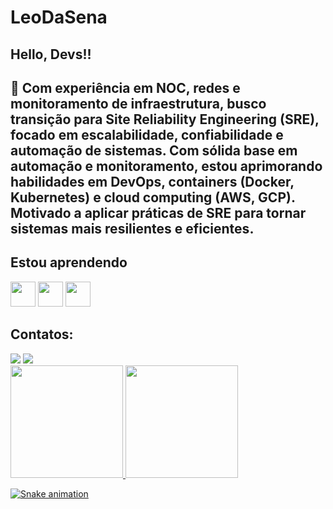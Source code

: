 # LeoDaSena
## Hello, Devs!!


## 💬 Com experiência em NOC, redes e monitoramento de infraestrutura, busco transição para Site Reliability Engineering (SRE), focado em escalabilidade, confiabilidade e automação de sistemas. Com sólida base em automação e monitoramento, estou aprimorando habilidades em DevOps, containers (Docker, Kubernetes) e cloud computing (AWS, GCP). Motivado a aplicar práticas de SRE para tornar sistemas mais resilientes e eficientes.

## Estou aprendendo
<img loading="lazy" src="https://cdn.jsdelivr.net/gh/devicons/devicon/icons/java/java-original.svg" width="40" height="40"/> <img loading="lazy" src="https://cdn.jsdelivr.net/gh/devicons/devicon/icons/linux/linux-original.svg" width="40" height="40"/> <img loading="lazy" src="https://cdn.jsdelivr.net/gh/devicons/devicon/icons/git/git-original.svg" width="40" height="40"/>

## Contatos:
<div>
<a href = "mailto:leonardosenademlo@gmail.com"><img loading="lazy" src="https://img.shields.io/badge/Gmail-D14836?style=for-the-badge&logo=gmail&logoColor=white" target="_blank"></a>
<a href="https://www.linkedin.com/in/leonardo-sena-a400781b4/" target="_blank"><img loading="lazy" src="https://img.shields.io/badge/-LinkedIn-%230077B5?style=for-the-badge&logo=linkedin&logoColor=white" target="_blank"></a>   
</div>

<div>
<a href="https://github.com/LeoDaSena">
<img loading="lazy" height="180em" src="https://github-readme-stats.vercel.app/api/top-langs/?username=LeoDaSena&layout=compact&langs_count=7&theme=dracula"/>
<img loading="lazy" height="180em" src="https://github-readme-stats.vercel.app/api?username=LeoDaSena&show_icons=true&theme=dracula&include_all_commits=true&count_private=true"/>
</div>

![Snake animation](https://github.com/LeoDaSena/LeoDaSena/blob/output/github-contribution-grid-snake.svg)
